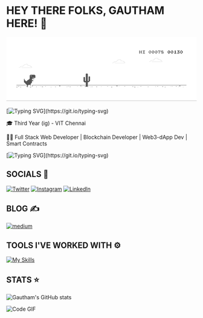 # HEY THERE FOLKS, GAUTHAM HERE! 👋

![Alt Text](dino.gif)

[![Typing SVG](https://readme-typing-svg.demolab.com?font=Fira+Code&size=16&pause=1000&width=435&lines=This+is+the+place+where+I+dump+my+ideas!)](https://git.io/typing-svg)

🎓 Third Year (ig) - VIT Chennai

🧑‍💻 Full Stack Web Developer | Blockchain Developer | Web3-dApp Dev | Smart Contracts

[![Typing SVG](https://readme-typing-svg.demolab.com?font=JetBrains&weight=800&size=21&pause=1000&color=4363F7&width=435&lines=Learning+New+Things+Everyday!)](https://git.io/typing-svg)

## SOCIALS 📲
[![Twitter](https://cdn.jsdelivr.net/gh/dmhendricks/signature-social-icons/icons/round-flat-filled/50px/twitter.png)](https://twitter.com/gauthkingETH)
[![Instagram](https://cdn.jsdelivr.net/gh/dmhendricks/signature-social-icons/icons/round-flat-filled/50px/instagram.png)](https://www.instagram.com/_thegauthamkrishhna._/)
[![LinkedIn](https://cdn.jsdelivr.net/gh/dmhendricks/signature-social-icons/icons/round-flat-filled/50px/linkedin.png)](https://www.linkedin.com/in/cp-gautham-krishna-580450227/)

## BLOG ✍️
[![medium](https://img.shields.io/badge/Medium-12100E?style=for-the-badge&logo=medium&logoColor=white)](https://medium.com/@appskans2017)

## TOOLS I'VE WORKED WITH ⚙️
[![My Skills](https://skillicons.dev/icons?i=js,html,css,react,tailwind,nextjs,ts,solidity,cpp,c,python,mongodb,nodejs,prisma,mysql,figma,remix,pytorch,java,fastapi,flask,aws,arduino,bootstrap)](https://skillicons.dev)


## STATS ⭐
![Gautham's GitHub stats](https://github-readme-stats.vercel.app/api?username=gauthking&show_icons=true&theme=radical)

![Code GIF](https://raw.githubusercontent.com/RaghavK16/RaghavK16/master/giphy.webp)
